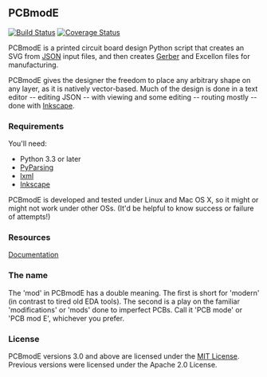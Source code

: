 ## PCBmodE

[![Build Status][travis-image]][travis-url] [![Coverage Status][coveralls-image]][coveralls-url]

PCBmodE is a printed circuit board design Python script that creates an SVG from [JSON](http://en.wikipedia.org/wiki/JSON) input files, and then creates [Gerber](http://en.wikipedia.org/wiki/Gerber_format) and Excellon files for manufacturing.

PCBmodE gives the designer the freedom to place any arbitrary shape on any layer, as it is natively vector-based. Much of the design is done in a text editor -- editing JSON -- with viewing and some editing -- routing mostly -- done with [Inkscape](http://inkscape.org).

### Requirements

You'll need:
* Python 3.3 or later
* [PyParsing](http://pyparsing.wikispaces.com/)
* [lxml](http://lxml.de/)
* [Inkscape](http://inkscape.org)

PCBmodE is developed and tested under Linux and Mac OS X, so it might or might not work under other OSs. (It'd be helpful to know success or failure of attempts!)

### Resources

[Documentation](http://pcbmode.readthedocs.org)

[travis-image]: https://travis-ci.org/threebytesfull/pcbmode.svg?branch=develop
[travis-url]: https://travis-ci.org/threebytesfull/pcbmode

[coveralls-image]: https://coveralls.io/repos/threebytesfull/pcbmode/badge.svg?branch=develop&service=github
[coveralls-url]: https://coveralls.io/github/threebytesfull/pcbmode?branch=develop

### The name

The 'mod' in PCBmodE has a double meaning. The first is short for 'modern' (in contrast to tired old EDA tools). The second is a play on the familiar 'modifications' or 'mods' done to imperfect PCBs. Call it 'PCB mode' or 'PCB mod E', whichever you prefer.

### License

PCBmodE versions 3.0 and above are licensed under the [MIT License](http://opensource.org/licenses/MIT). Previous versions were licensed under the Apache 2.0 License.
